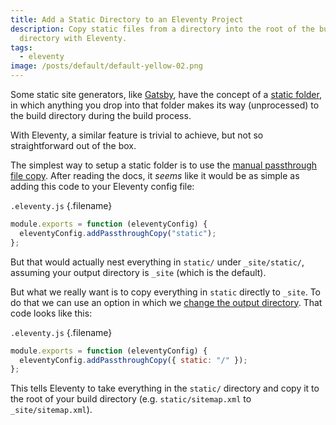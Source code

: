 ```yaml
---
title: Add a Static Directory to an Eleventy Project
description: Copy static files from a directory into the root of the build
  directory with Eleventy.
tags:
  - eleventy
image: /posts/default/default-yellow-02.png
---
```


Some static site generators, like [Gatsby](https://www.gatsbyjs.org/), have the concept of a [static folder](https://www.gatsbyjs.com/docs/static-folder/), in which anything you drop into that folder makes its way (unprocessed) to the build directory during the build process.

With Eleventy, a similar feature is trivial to achieve, but not so straightforward out of the box.

The simplest way to setup a static folder is to use the [manual passthrough file copy](<https://www.11ty.dev/docs/copy/#manual-passthrough-file-copy-(faster)>). After reading the docs, it _seems_ like it would be as simple as adding this code to your Eleventy config file:

`.eleventy.js` {.filename}

```js
module.exports = function (eleventyConfig) {
  eleventyConfig.addPassthroughCopy("static");
};
```

But that would actually nest everything in `static/` under `_site/static/`, assuming your output directory is `_site` (which is the default).

But what we really want is to copy everything in `static` directly to `_site`. To do that we can use an option in which we [change the output directory](https://www.11ty.dev/docs/copy/#change-the-output-directory). That code looks like this:

`.eleventy.js` {.filename}

```js
module.exports = function (eleventyConfig) {
  eleventyConfig.addPassthroughCopy({ static: "/" });
};
```

This tells Eleventy to take everything in the `static/` directory and copy it to the root of your build directory (e.g. `static/sitemap.xml` to `_site/sitemap.xml`).
